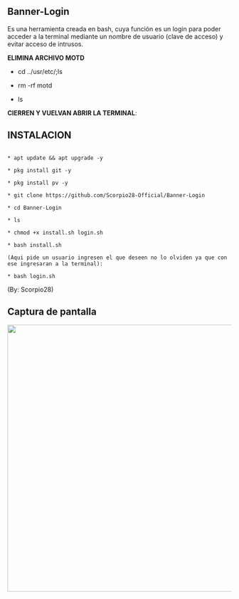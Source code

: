 ## Banner-Login
Es una herramienta creada en bash, cuya función es un login para poder acceder a la terminal mediante un nombre de usuario (clave de acceso) y evitar acceso de intrusos.

__ELIMINA ARCHIVO MOTD__

* cd ../usr/etc/;ls

* rm -rf motd

* ls

__CIERREN Y VUELVAN ABRIR LA TERMINAL__:

## INSTALACION

```

* apt update && apt upgrade -y

* pkg install git -y

* pkg install pv -y

* git clone https://github.com/Scorpio28-Official/Banner-Login

* cd Banner-Login

* ls

* chmod +x install.sh login.sh

* bash install.sh

(Aqui pide un usuario ingresen el que deseen no lo olviden ya que con ese ingresaran a la terminal):

* bash login.sh

```

(By: Scorpio28)

## Captura de pantalla
<p align="center">
	<img src="https://imgur.com/gallery/zhkVNUU" width="600px">
</p>
